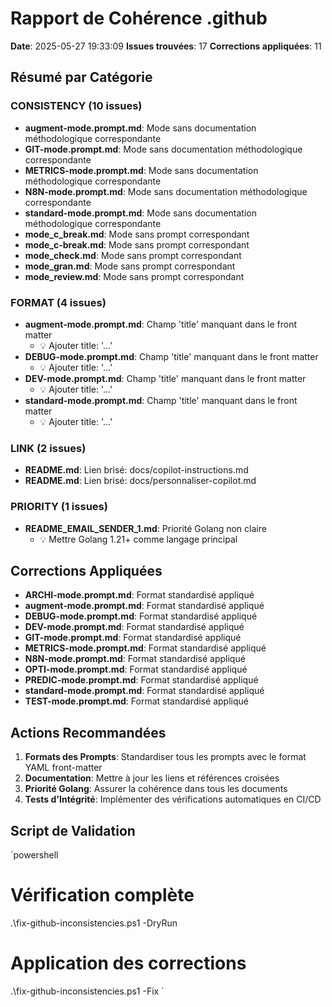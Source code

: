 # Rapport de Cohérence .github

**Date**: 2025-05-27 19:33:09
**Issues trouvées**: 17
**Corrections appliquées**: 11

## Résumé par Catégorie

### CONSISTENCY (10 issues)

- **augment-mode.prompt.md**: Mode sans documentation méthodologique correspondante
- **GIT-mode.prompt.md**: Mode sans documentation méthodologique correspondante
- **METRICS-mode.prompt.md**: Mode sans documentation méthodologique correspondante
- **N8N-mode.prompt.md**: Mode sans documentation méthodologique correspondante
- **standard-mode.prompt.md**: Mode sans documentation méthodologique correspondante
- **mode_c_break.md**: Mode sans prompt correspondant
- **mode_c-break.md**: Mode sans prompt correspondant
- **mode_check.md**: Mode sans prompt correspondant
- **mode_gran.md**: Mode sans prompt correspondant
- **mode_review.md**: Mode sans prompt correspondant

### FORMAT (4 issues)

- **augment-mode.prompt.md**: Champ 'title' manquant dans le front matter
  - 💡 Ajouter title: '...'
- **DEBUG-mode.prompt.md**: Champ 'title' manquant dans le front matter
  - 💡 Ajouter title: '...'
- **DEV-mode.prompt.md**: Champ 'title' manquant dans le front matter
  - 💡 Ajouter title: '...'
- **standard-mode.prompt.md**: Champ 'title' manquant dans le front matter
  - 💡 Ajouter title: '...'

### LINK (2 issues)

- **README.md**: Lien brisé: docs/copilot-instructions.md
- **README.md**: Lien brisé: docs/personnaliser-copilot.md

### PRIORITY (1 issues)

- **README_EMAIL_SENDER_1.md**: Priorité Golang non claire
  - 💡 Mettre Golang 1.21+ comme langage principal

## Corrections Appliquées

- **ARCHI-mode.prompt.md**: Format standardisé appliqué
- **augment-mode.prompt.md**: Format standardisé appliqué
- **DEBUG-mode.prompt.md**: Format standardisé appliqué
- **DEV-mode.prompt.md**: Format standardisé appliqué
- **GIT-mode.prompt.md**: Format standardisé appliqué
- **METRICS-mode.prompt.md**: Format standardisé appliqué
- **N8N-mode.prompt.md**: Format standardisé appliqué
- **OPTI-mode.prompt.md**: Format standardisé appliqué
- **PREDIC-mode.prompt.md**: Format standardisé appliqué
- **standard-mode.prompt.md**: Format standardisé appliqué
- **TEST-mode.prompt.md**: Format standardisé appliqué

## Actions Recommandées

1. **Formats des Prompts**: Standardiser tous les prompts avec le format YAML front-matter
2. **Documentation**: Mettre à jour les liens et références croisées
3. **Priorité Golang**: Assurer la cohérence dans tous les documents
4. **Tests d'Intégrité**: Implémenter des vérifications automatiques en CI/CD

## Script de Validation

`powershell
# Vérification complète
.\fix-github-inconsistencies.ps1 -DryRun

# Application des corrections
.\fix-github-inconsistencies.ps1 -Fix
`
